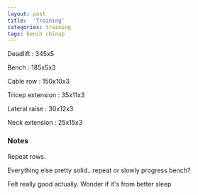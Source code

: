 ```yaml
---
layout: post
title:  'Training'
categories: training
tags: bench chinup
---
```


Deadlift  :  345x5

Bench : 185x5x3

Cable row : 150x10x3

Tricep extension  :  35x11x3

Lateral raise  :  30x12x3

Neck extension  :  25x15x3

### Notes

Repeat rows.

Everything else pretty solid...repeat or slowly progress bench?

Felt really good actually. Wonder if it's from better sleep
